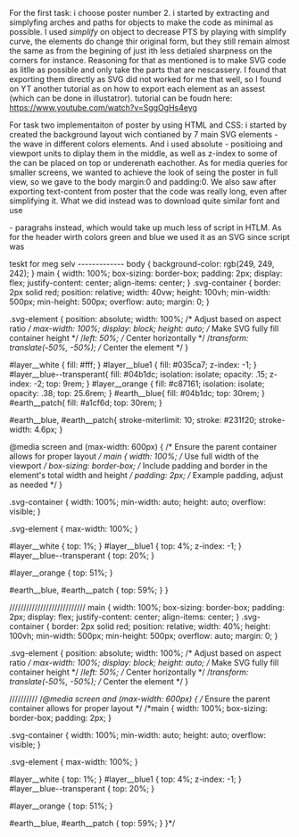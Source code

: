 For the first task: i choose poster number 2. i started by extracting and simplyfing arches and paths for objects to make the code as minimal as possible. I used *simplify* on object to decrease PTS by playing with simplify curve, the elements do change thir original form, but they still remain almost the same as from the begining of just ith less detialed sharpness on the corners for instance. Reasoning for that as mentioned is to make SVG code as litlle as possible and only take the parts that are nescassery. I found that exporting them directly as SVG did not worked for me that well, so I found on YT another tutorial as on how to export each element as an assest (which can be done in illustatror). tutorial can be foudn here:
     https://www.youtube.com/watch?v=SggOgHs4eyg

For task two implementaiton of poster by using HTML and CSS: i started by created the background layout wich contianed by 7 main SVG elements - the wave in different colors elements. And i used absolute - positioing and viewport units to diplay them in the middle, as well as z-index to some of the can be placed on top or underenath eachother. As for media queries for smaller screens, we wanted to achieve the look of seing the poster in full view, so we gave to the body margin:0 and padding:0. We also saw after exporting text-content from poster that the code was really long, even after simplifying it. What we did instead was to download quite similar font and use <p> - paragrahs instead, which would take up much less of script in HTLM. As for the header wirth colors green and blue we used it as an SVG since script was 



teskt for meg selv -------------
body {
    background-color: rgb(249, 249, 242);
  }
  main {
    width: 100%; 
    box-sizing: border-box; 
    padding: 2px; 
    display: flex;
    justify-content: center;
    align-items: center;
  }
  .svg-container {
    border: 2px solid red;
    position: relative;
    width: 40vw; 
    height: 100vh; 
    min-width: 500px; 
    min-height: 500px; 
    overflow: auto;
    margin: 0;
  }

  .svg-element {
    position: absolute;
    width: 100%; /* Adjust based on aspect ratio */
    max-width: 100%;
    display: block;
    height: auto; /* Make SVG fully fill container height */
    /*left: 50%; /* Center horizontally */
    /*transform: translate(-50%, -50%); /* Center the element */
}

#layer__white {
  fill: #fff;
}
#layer__blue1 {
    fill: #035ca7;
    z-index: -1;
}
#layer__blue--transperant{
    fill: #04b1dc;
    isolation: isolate;
    opacity: .15;
    z-index: -2;
    top: 9rem;
}
#layer__orange {
    fill: #c87161;
    isolation: isolate;
    opacity: .38;
    top: 25.6rem;
}
#earth__blue{
    fill: #04b1dc;
    top: 30rem;
} 
#earth__patch{
    fill: #a1cf6d;
    top: 30rem;
}

#earth__blue,
#earth__patch{
  stroke-miterlimit: 10;
  stroke: #231f20;
  stroke-width: 4.6px;
}

@media screen and (max-width: 600px) {
/* Ensure the parent container allows for proper layout */
main {
  width: 100%; /* Use full width of the viewport */
  box-sizing: border-box; /* Include padding and border in the element's total width and height */
  padding: 2px; /* Example padding, adjust as needed */
}

.svg-container {
  width: 100%; 
  min-width: auto; 
  height: auto; 
  overflow: visible; 
}


.svg-element {
    max-width: 100%; 
}

#layer__white {
  top: 1%;
}
#layer__blue1 {
   top: 4%;
   z-index: -1;
}
#layer__blue--transperant {
    top: 20%; 
}

#layer__orange {
    top: 51%;
}

#earth__blue,
#earth__patch {
    top: 59%; 
}
}



/////////////////////////// 
main {
  width: 100%; 
  box-sizing: border-box; 
  padding: 2px; 
  display: flex;
  justify-content: center;
  align-items: center;
}
.svg-container {
  border: 2px solid red;
  position: relative;
  width: 40%; 
  height: 100vh; 
  min-width: 500px; 
  min-height: 500px; 
  overflow: auto;
  margin: 0;
}

.svg-element {
  position: absolute;
  width: 100%; /* Adjust based on aspect ratio */
  max-width: 100%;
  display: block;
  height: auto; /* Make SVG fully fill container height */
  /*left: 50%; /* Center horizontally */
  /*transform: translate(-50%, -50%); /* Center the element */
}


//////////
/*@media screen and (max-width: 600px) {
/* Ensure the parent container allows for proper layout */
/*main {
width: 100%; 
box-sizing: border-box; 
padding: 2px; 
}

.svg-container {
width: 100%; 
min-width: auto; 
height: auto; 
overflow: visible; 
}


.svg-element {
  max-width: 100%; 
}

#layer__white {
top: 1%;
}
#layer__blue1 {
 top: 4%;
 z-index: -1;
}
#layer__blue--transperant {
  top: 20%; 
}

#layer__orange {
  top: 51%;
}

#earth__blue,
#earth__patch {
  top: 59%; 
}
}*/